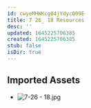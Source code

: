 ```yaml
---
id: cwyeMHWKcg04jYdycQ09E
title: 7 26_ 18 Resources
desc: ''
updated: 1645225706385
created: 1645225706385
stub: false
isDir: true
---
```

## Imported Assets
- ![7-26 - 18.jpg](/assets/7-26---18.jpg)
